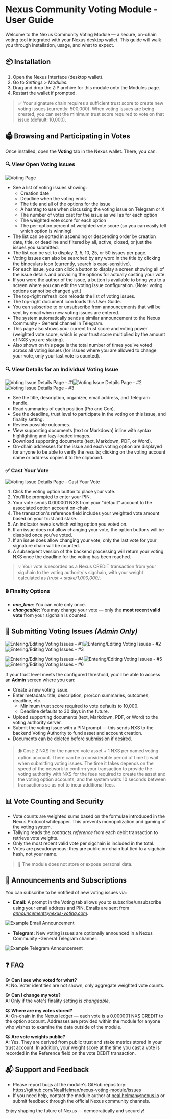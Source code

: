 # Nexus Community Voting Module - User Guide

Welcome to the Nexus Community Voting Module — a secure, on-chain voting tool integrated with your Nexus desktop wallet. This guide will walk you through installation, usage, and what to expect.

## 📦 Installation

1.  Open the Nexus Interface (desktop wallet).
2.  Go to *Settings \> Modules*.
3.  Drag and drop the ZIP archive for this module onto the Modules page.
4.  Restart the wallet if prompted.

> ✅ Your signature chain requires a sufficient trust score to create new voting issues (currently: 500,000). When voting issues are being created, you can set the minimum trust score required to vote on that issue (default: 10,000).

## 🗳 Browsing and Participating in Votes

Once installed, open the **Voting** tab in the Nexus wallet. There, you can:

### 🔍 View Open Voting Issues

![Voting Page](https://raw.githubusercontent.com/NealHelman/nexus-voting-module/main/user_guide//screenshots/VotingPage.jpg)

- See a list of voting issues showing:
  - Creation date
  - Deadline when the voting ends
  - The title and all of the options for the issue
  - A hashtag to use when discussing the voting issue on Telegram or X
  - The number of votes cast for the issue as well as for each option
  - The weighted vote score for each option
  - The per-option percent of weighted vote score (so you can easily tell which option is winning)
- The list can be sorted in ascending or descending order by creation date, title, or deadline and filtered by all, active, closed, or just the issues you submitted.
- The list can be set to display 3, 5, 10, 25, or 50 issues per page.
- Voting issues can also be searched by any word in the title by clicking the binoculars icon (currently, search is case-sensitive).
- For each issue, you can click a button to display a screen showing all of the issue details and providing the options for actually casting your vote.
- If you were the author of the issue, a button is available to bring you to a screen where you can edit the voting issue configuration. (Note: voting options cannot be changed yet.)
- The top-right refresh icon reloads the list of voting issues.
- The top-right document icon loads this User Guide.
- You can subscribe to or unsubscribe from announcements that will be sent by email when new voting issues are entered.
- The system automatically sends a similar announcement to the Nexus Community - General channel in Telegram.
- This page also shows your current trust score and voting power (weighted vote score, which is your trust score multiplied by the amount of NXS you are staking).
- Also shown on this page is the total number of times you've voted across all voting issues (for issues where you are allowed to change your vote, only your last vote is counted).

### 🔍 View Details for an Individual Voting Issue

![Voting Issue Details Page - #1](https://raw.githubusercontent.com/NealHelman/nexus-voting-module/main/user_guide/screenshots/Issue-Details-Top.jpg)![Voting Issue Details Page - #2](https://raw.githubusercontent.com/NealHelman/nexus-voting-module/main/user_guide/screenshots/Issue-Details-Middle1.jpg)![Voting Issue Details Page - #3](https://raw.githubusercontent.com/NealHelman/nexus-voting-module/main/user_guide/screenshots/Issue-Details-Middle2.jpg)

- See the title, description, organizer, email address, and Telegram handle.
- Read summaries of each position (Pro and Con).
- See the deadline, trust level to participate in the voting on this issue, and finality setting.
- Review possible outcomes.
- View supporting documents (text or Markdown) inline with syntax highlighting and lazy-loaded images.
- Download supporting documents (text, Markdown, PDF, or Word).
- On-chain addresses for the issue and each voting option are displayed for anyone to be able to verify the results; clicking on the voting account name or address copies it to the clipboard.

### ✅ Cast Your Vote

![Voting Issue Details Page - Cast Your Vote](https://raw.githubusercontent.com/NealHelman/nexus-voting-module/main/user_guide/screenshots/Issue-Details-Bottom.jpg)

1.  Click the voting option button to place your vote.
2.  You'll be prompted to enter your PIN.
3.  Your vote sends 0.000001 NXS from your "default" account to the associated option account on-chain.
4.  The transaction's reference field includes your weighted vote amount based on your trust and stake.
5.  An indicator reveals which voting option you voted on.
6.  If an issue does not allow changing your vote, the option buttons will be disabled once you've voted.
7.  If an issue does allow changing your vote, only the last vote for your signature chain will be counted.
8.  A subsequent version of the backend processing will return your voting NXS once the deadline for the voting has been reached.

> 💡 Your vote is recorded as a Nexus CREDIT transaction from your sigchain to the voting authority's sigchain, with your weight calculated as *(trust + stake/1,000,000)*.

### 🔒 Finality Options

- *****one_time*****: You can vote only once.
- *****changeable*****: You may change your vote — only the **most recent valid vote** from your sigchain is counted.

## 🧾 Submitting Voting Issues *(Admin Only)*

![Entering/Editing Voting Issues - #1](https://raw.githubusercontent.com/NealHelman/nexus-voting-module/main/user_guide/screenshots/Enter-New-Voting-Issue-Top.jpg)![Entering/Editing Voting Issues - #2](https://raw.githubusercontent.com/NealHelman/nexus-voting-module/main/user_guide/screenshots/Enter-New-Voting-Issue-Middle.jpg)![Entering/Editing Voting Issues - #3](https://raw.githubusercontent.com/NealHelman/nexus-voting-module/main/user_guide/screenshots/Enter-New-Voting-Issue-Bottom.jpg)

![Entering/Editing Voting Issues - #4](https://raw.githubusercontent.com/NealHelman/nexus-voting-module/main/user_guide/screenshots/Edit-Voting-Issue-Top.jpg)![Entering/Editing Voting Issues - #5](https://raw.githubusercontent.com/NealHelman/nexus-voting-module/main/user_guide/screenshots/Edit-Voting-Issue-Supporting-Docs.jpg)![Entering/Editing Voting Issues - #6](https://raw.githubusercontent.com/NealHelman/nexus-voting-module/main/user_guide/screenshots/Edit-Voting-Issue-Options.jpg)

If your trust level meets the configured threshold, you'll be able to access an **Admin** screen where you can:

- Create a new voting issue.
- Enter metadata: title, description, pro/con summaries, outcomes, deadline, etc.
  - Minimum trust score required to vote defaults to 10,000.
  - Deadline defaults to 30 days in the future.
- Upload supporting documents (text, Markdown, PDF, or Word) to the voting authority server.
- Submit the voting issue with a PIN prompt — this sends NXS to the backend Voting Authority to fund asset and account creation.
- Documents can be deleted before submission if desired.

> ⛽ Cost: 2 NXS for the named vote asset + 1 NXS per named voting option account.
> There can be a considerable period of time to wait when submitting voting issues. The time it takes depends on the speed of the network to confirm your transaction to provide the voting authority with NXS for the fees required to create the asset and the voting option accounts, and the system waits 10 seconds between transactions so as not to incur additional fees.

## 📊 Vote Counting and Security

- Vote counts are weighted sums based on the formulae introduced in the Nexus Protocol whitepaper.  This prevents monopolization and gaming of the voting system.
- Tallying reads the *contracts.reference* from each debit transaction to retrieve vote weights.
- Only the most recent valid vote per sigchain is included in the total.
- Votes are pseudonymous: they are public on-chain but tied to a sigchain hash, not your name.

> 🔐 The module does not store or expose personal data.

## 📢 Announcements and Subscriptions

You can subscribe to be notified of new voting issues via:

- **Email:** A prompt in the Voting tab allows you to subscribe/unsubscribe using your email address and PIN. Emails are sent from *announcement@nexus-voting.com*.

![Example Email Announcement](https://raw.githubusercontent.com/NealHelman/nexus-voting-module/main/user_guide/screenshots/Example-Email-Announcement.jpg)

- **Telegram:** New voting issues are optionally announced in a Nexus Community -General Telegram channel.

![Example Telegram Announcement](https://raw.githubusercontent.com/NealHelman/nexus-voting-module/main/user_guide/screenshots/Example-Telegram-Announcement.jpg)


## ❓ FAQ

**Q: Can I see who voted for what?**  
A: No. Voter identities are not shown, only aggregate weighted vote counts.

**Q: Can I change my vote?**  
A: Only if the vote's finality setting is *changeable*.

**Q: Where are my votes stored?**  
A: On-chain in the Nexus ledger — each vote is a 0.000001 NXS CREDIT to the option account. Addresses are provided within the module for anyone who wishes to examine the data outside of the module.

**Q: Are vote weights public?**  
A: Yes. They are derived from public trust and stake metrics stored in your trust account. In addition, your weight score at the time you cast a vote is recorded in the Reference field on the vote DEBIT transaction.

## 📬 Support and Feedback

- Please report bugs at the module's GitHub repository: https://github.com/NealHelman/nexus-voting-module/issues
- If you need help, contact the module author at neal.helman@nexus.io or submit feedback through the official Nexus community channels.

Enjoy shaping the future of Nexus — democratically and securely!